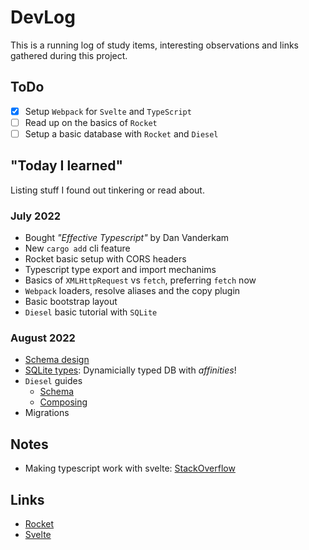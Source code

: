 # DevLog

This is a running log of study items, interesting observations and links
gathered during this project.

## ToDo

- [x] Setup `Webpack` for `Svelte` and `TypeScript`
- [ ] Read up on the basics of `Rocket`
- [ ] Setup a basic database with `Rocket` and `Diesel`

## "Today I learned"

Listing stuff I found out tinkering or read about.

### July 2022
- Bought _"Effective Typescript"_ by Dan Vanderkam
- New `cargo add` cli feature
- Rocket basic setup with CORS headers
- Typescript type export and import mechanims
- Basics of `XMLHttpRequest` vs `fetch`, preferring `fetch` now
- `Webpack` loaders, resolve aliases and the copy plugin
- Basic bootstrap layout
- `Diesel` basic tutorial with `SQLite`

### August 2022
- [Schema design](https://www3.ntu.edu.sg/home/ehchua/programming/sql/Relational_Database_Design.html)
- [SQLite types](https://www.sqlite.org/datatype3.html): Dynamicially typed DB with _affinities_!
- `Diesel` guides
    - [Schema](https://diesel.rs/guides/schema-in-depth.html)
    - [Composing](https://diesel.rs/guides/composing-applications.html)
- Migrations

## Notes
- Making typescript work with svelte: [StackOverflow](https://stackoverflow.com/questions/62761623/how-do-you-import-a-svelte-component-in-a-typescript-file)

## Links

- [Rocket](https://rocket.rs/v0.5-rc/guide/)
- [Svelte](https://svelte.dev/tutorial/basics)

